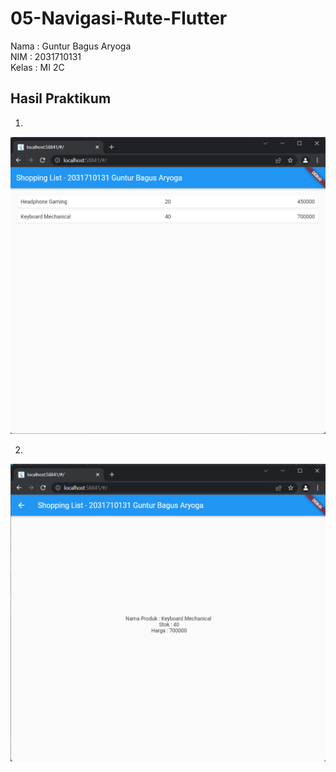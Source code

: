 # 05-Navigasi-Rute-Flutter

Nama : Guntur Bagus Aryoga <br>
NIM : 2031710131 <br>
Kelas : MI 2C<br>

## Hasil Praktikum

1. <br>
![Screenshot Dashboard Oracle](img/screenshoot1.png)

2. <br>
![Screenshot Dashboard Oracle](img/screenshoot2.png)